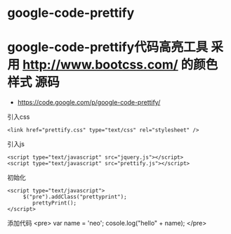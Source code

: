google-code-prettify
====================

google-code-prettify代码高亮工具 采用 http://www.bootcss.com/ 的颜色样式
源码
====================

*  https://code.google.com/p/google-code-prettify/
    
引入css
 
    <link href="prettify.css" type="text/css" rel="stylesheet" />
引入js

    <script type="text/javascript" src="jquery.js"></script>
    <script type="text/javascript" src="prettify.js"></script>
初始化

    <script type="text/javascript">
         $("pre").addClass("prettyprint");
            prettyPrint();
    </script>
    
添加代码
     &lt;pre>
        var name = 'neo';
        cosole.log("hello" + name);
     &lt;/pre>
